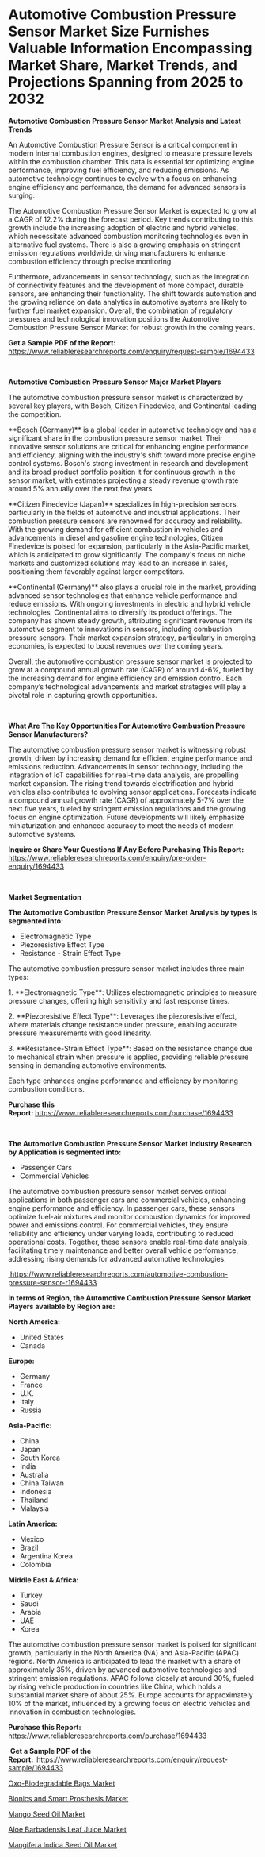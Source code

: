 <p><h1>Automotive Combustion Pressure Sensor Market Size Furnishes Valuable Information Encompassing Market Share, Market Trends, and Projections Spanning from 2025 to 2032</h1></p><p><strong>Automotive Combustion Pressure Sensor Market Analysis and Latest Trends</strong></p>
<p><p>An Automotive Combustion Pressure Sensor is a critical component in modern internal combustion engines, designed to measure pressure levels within the combustion chamber. This data is essential for optimizing engine performance, improving fuel efficiency, and reducing emissions. As automotive technology continues to evolve with a focus on enhancing engine efficiency and performance, the demand for advanced sensors is surging.</p><p>The Automotive Combustion Pressure Sensor Market is expected to grow at a CAGR of 12.2% during the forecast period. Key trends contributing to this growth include the increasing adoption of electric and hybrid vehicles, which necessitate advanced combustion monitoring technologies even in alternative fuel systems. There is also a growing emphasis on stringent emission regulations worldwide, driving manufacturers to enhance combustion efficiency through precise monitoring.</p><p>Furthermore, advancements in sensor technology, such as the integration of connectivity features and the development of more compact, durable sensors, are enhancing their functionality. The shift towards automation and the growing reliance on data analytics in automotive systems are likely to further fuel market expansion. Overall, the combination of regulatory pressures and technological innovation positions the Automotive Combustion Pressure Sensor Market for robust growth in the coming years.</p></p>
<p><strong>Get a Sample PDF of the Report:&nbsp;</strong> <a href="https://www.reliableresearchreports.com/enquiry/request-sample/1694433?utm_campaign=120&utm_medium=2&utm_source=Github&utm_content=ia&utm_term=24032025&utm_id=automotive-combustion-pressure-sensor">https://www.reliableresearchreports.com/enquiry/request-sample/1694433</a></p>
<p>&nbsp;</p>
<p><strong>Automotive Combustion Pressure Sensor Major Market Players</strong></p>
<p><p>The automotive combustion pressure sensor market is characterized by several key players, with Bosch, Citizen Finedevice, and Continental leading the competition. </p><p>**Bosch (Germany)** is a global leader in automotive technology and has a significant share in the combustion pressure sensor market. Their innovative sensor solutions are critical for enhancing engine performance and efficiency, aligning with the industry's shift toward more precise engine control systems. Bosch's strong investment in research and development and its broad product portfolio position it for continuous growth in the sensor market, with estimates projecting a steady revenue growth rate around 5% annually over the next few years.</p><p>**Citizen Finedevice (Japan)** specializes in high-precision sensors, particularly in the fields of automotive and industrial applications. Their combustion pressure sensors are renowned for accuracy and reliability. With the growing demand for efficient combustion in vehicles and advancements in diesel and gasoline engine technologies, Citizen Finedevice is poised for expansion, particularly in the Asia-Pacific market, which is anticipated to grow significantly. The company's focus on niche markets and customized solutions may lead to an increase in sales, positioning them favorably against larger competitors.</p><p>**Continental (Germany)** also plays a crucial role in the market, providing advanced sensor technologies that enhance vehicle performance and reduce emissions. With ongoing investments in electric and hybrid vehicle technologies, Continental aims to diversify its product offerings. The company has shown steady growth, attributing significant revenue from its automotive segment to innovations in sensors, including combustion pressure sensors. Their market expansion strategy, particularly in emerging economies, is expected to boost revenues over the coming years.</p><p>Overall, the automotive combustion pressure sensor market is projected to grow at a compound annual growth rate (CAGR) of around 4-6%, fueled by the increasing demand for engine efficiency and emission control. Each company’s technological advancements and market strategies will play a pivotal role in capturing growth opportunities.</p></p>
<p>&nbsp;</p>
<p><strong>What Are The Key Opportunities For Automotive Combustion Pressure Sensor Manufacturers?</strong></p>
<p><p>The automotive combustion pressure sensor market is witnessing robust growth, driven by increasing demand for efficient engine performance and emissions reduction. Advancements in sensor technology, including the integration of IoT capabilities for real-time data analysis, are propelling market expansion. The rising trend towards electrification and hybrid vehicles also contributes to evolving sensor applications. Forecasts indicate a compound annual growth rate (CAGR) of approximately 5-7% over the next five years, fueled by stringent emission regulations and the growing focus on engine optimization. Future developments will likely emphasize miniaturization and enhanced accuracy to meet the needs of modern automotive systems.</p></p>
<p><strong>Inquire or Share Your Questions If Any Before Purchasing This Report:</strong> <a href="https://www.reliableresearchreports.com/enquiry/pre-order-enquiry/1694433?utm_campaign=120&utm_medium=2&utm_source=Github&utm_content=ia&utm_term=24032025&utm_id=automotive-combustion-pressure-sensor">https://www.reliableresearchreports.com/enquiry/pre-order-enquiry/1694433</a></p>
<p>&nbsp;</p>
<p><strong>Market Segmentation</strong></p>
<p><strong>The Automotive Combustion Pressure Sensor Market Analysis by types is segmented into:</strong></p>
<p><ul><li>Electromagnetic Type</li><li>Piezoresistive Effect Type</li><li>Resistance - Strain Effect Type</li></ul></p>
<p><p>The automotive combustion pressure sensor market includes three main types: </p><p>1. **Electromagnetic Type**: Utilizes electromagnetic principles to measure pressure changes, offering high sensitivity and fast response times. </p><p>2. **Piezoresistive Effect Type**: Leverages the piezoresistive effect, where materials change resistance under pressure, enabling accurate pressure measurements with good linearity.</p><p>3. **Resistance-Strain Effect Type**: Based on the resistance change due to mechanical strain when pressure is applied, providing reliable pressure sensing in demanding automotive environments. </p><p>Each type enhances engine performance and efficiency by monitoring combustion conditions.</p></p>
<p><strong>Purchase this Report:&nbsp;</strong><a href="https://www.reliableresearchreports.com/purchase/1694433?utm_campaign=120&utm_medium=2&utm_source=Github&utm_content=ia&utm_term=24032025&utm_id=automotive-combustion-pressure-sensor">https://www.reliableresearchreports.com/purchase/1694433</a></p>
<p>&nbsp;</p>
<p><strong>The Automotive Combustion Pressure Sensor Market Industry Research by Application is segmented into:</strong></p>
<p><ul><li>Passenger Cars</li><li>Commercial Vehicles</li></ul></p>
<p><p>The automotive combustion pressure sensor market serves critical applications in both passenger cars and commercial vehicles, enhancing engine performance and efficiency. In passenger cars, these sensors optimize fuel-air mixtures and monitor combustion dynamics for improved power and emissions control. For commercial vehicles, they ensure reliability and efficiency under varying loads, contributing to reduced operational costs. Together, these sensors enable real-time data analysis, facilitating timely maintenance and better overall vehicle performance, addressing rising demands for advanced automotive technologies.</p></p>
<p><a href="https://www.reliableresearchreports.com/automotive-combustion-pressure-sensor-r1694433?utm_campaign=120&utm_medium=2&utm_source=Github&utm_content=ia&utm_term=24032025&utm_id=automotive-combustion-pressure-sensor">&nbsp;https://www.reliableresearchreports.com/automotive-combustion-pressure-sensor-r1694433</a></p>
<p><strong>In terms of Region, the Automotive Combustion Pressure Sensor Market Players available by Region are:</strong></p>
<p>
    <p> <strong> North America: </strong>
        <ul>
            <li>United States</li>
            <li>Canada</li>
        </ul>
        </p> 
    <p> <strong> Europe: </strong>
        <ul>
            <li>Germany</li>
            <li>France</li>
            <li>U.K.</li>
            <li>Italy</li>
            <li>Russia</li>
        </ul>
        </p> 
    <p> <strong> Asia-Pacific: </strong>
        <ul>
            <li>China</li>
            <li>Japan</li>
            <li>South Korea</li>
            <li>India</li>
            <li>Australia</li>
            <li>China Taiwan</li>
            <li>Indonesia</li>
            <li>Thailand</li>
            <li>Malaysia</li>
        </ul>
        </p> 
    <p> <strong> Latin America: </strong>
        <ul>
            <li>Mexico</li>
            <li>Brazil</li>
            <li>Argentina Korea</li>
            <li>Colombia</li>
        </ul>
        </p> 
    <p> <strong> Middle East & Africa: </strong>
        <ul>
            <li>Turkey</li>
            <li>Saudi</li>
            <li>Arabia</li>
            <li>UAE</li>
            <li>Korea</li>
        </ul>
    </p>
    </p>
<p><p>The automotive combustion pressure sensor market is poised for significant growth, particularly in the North America (NA) and Asia-Pacific (APAC) regions. North America is anticipated to lead the market with a share of approximately 35%, driven by advanced automotive technologies and stringent emission regulations. APAC follows closely at around 30%, fueled by rising vehicle production in countries like China, which holds a substantial market share of about 25%. Europe accounts for approximately 10% of the market, influenced by a growing focus on electric vehicles and innovation in combustion technologies.</p></p>
<p><strong>Purchase this Report: </strong><a href="https://www.reliableresearchreports.com/purchase/1694433?utm_campaign=120&utm_medium=2&utm_source=Github&utm_content=ia&utm_term=24032025&utm_id=automotive-combustion-pressure-sensor">https://www.reliableresearchreports.com/purchase/1694433</a></p>
<p>&nbsp;<strong>Get a Sample PDF of the Report:&nbsp;&nbsp;</strong><a href="https://www.reliableresearchreports.com/enquiry/request-sample/1694433?utm_campaign=120&utm_medium=2&utm_source=Github&utm_content=ia&utm_term=24032025&utm_id=automotive-combustion-pressure-sensor">https://www.reliableresearchreports.com/enquiry/request-sample/1694433</a></p>
<p><strong></strong></p>
<p><p><a href="https://github.com/guzmabugbyf1/Market-Research-Report-List-1/blob/main/oxo-biodegradable-bags-market.md?utm_campaign=120&utm_medium=2&utm_source=Github&utm_content=ia&utm_term=24032025&utm_id=automotive-combustion-pressure-sensor">Oxo-Biodegradable Bags Market</a></p><p><a href="https://github.com/gallatannyv6/Market-Research-Report-List-1/blob/main/bionics-and-smart-prosthesis-market.md?utm_campaign=120&utm_medium=2&utm_source=Github&utm_content=ia&utm_term=24032025&utm_id=automotive-combustion-pressure-sensor">Bionics and Smart Prosthesis Market</a></p><p><a href="https://github.com/melascalbirp/Market-Research-Report-List-1/blob/main/mango-seed-oil-market.md?utm_campaign=120&utm_medium=2&utm_source=Github&utm_content=ia&utm_term=24032025&utm_id=automotive-combustion-pressure-sensor">Mango Seed Oil Market</a></p><p><a href="https://github.com/waackheidtn5/Market-Research-Report-List-1/blob/main/aloe-barbadensis-leaf-juice-market.md?utm_campaign=120&utm_medium=2&utm_source=Github&utm_content=ia&utm_term=24032025&utm_id=automotive-combustion-pressure-sensor">Aloe Barbadensis Leaf Juice Market</a></p><p><a href="https://github.com/laroybarrize/Market-Research-Report-List-1/blob/main/mangifera-indica-seed-oil-market.md?utm_campaign=120&utm_medium=2&utm_source=Github&utm_content=ia&utm_term=24032025&utm_id=automotive-combustion-pressure-sensor">Mangifera Indica Seed Oil Market</a></p></p>